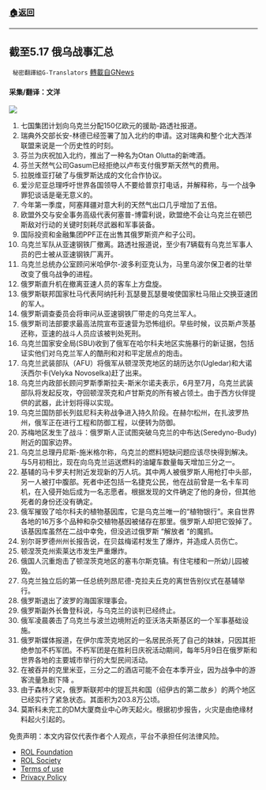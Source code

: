 ###  [:house:返回](README.md)
---


## 截至5.17 俄乌战事汇总
` 秘密翻譯組G-Translators` [轉載自GNews](https://gnews.org/zh-hans/2548542/)

#### 采集/翻译：文洋
 ![](https://assets.gnews.org/wp-content/uploads/2022/05/16528133521.png) 
1. 七国集团计划向乌克兰分配150亿欧元的援助-路透社报道。
2. 瑞典外交部长安-林德已经签署了加入北约的申请。这对瑞典和整个北大西洋联盟来说是一个历史性的时刻。
3. 芬兰为庆祝加入北约，推出了一种名为Otan Olutta的新啤酒。
4. 芬兰天然气公司Gasum已经拒绝以卢布支付俄罗斯天然气的费用。
5. 拉脱维亚打破了与俄罗斯达成的文化合作协议。
6. 爱沙尼亚总理呼吁世界各国领导人不要给普京打电话，并解释称，与一个战争罪犯谈话是毫无意义的。
7. 今年第一季度，阿塞拜疆对意大利的天然气出口几乎增加了五倍。
8. 欧盟外交与安全事务高级代表何塞普-博雷利说，欧盟绝不会让乌克兰在顿巴斯敌对行动的关键时刻耗尽武器和军事装备。
9. 国际投资和金融集团PPF正在出售其俄罗斯资产和子公司。
10. 乌克兰军队从亚速钢铁厂撤离。路透社报道说，至少有7辆载有乌克兰军事人员的巴士被从亚速钢铁厂离开。
11. 乌克兰总统办公室顾问米哈伊尔-波多利亚克认为，马里乌波尔保卫者的壮举改变了俄乌战争的进程。
12. 俄罗斯直升机在撤离亚速人员的客车上方盘旋。
13. 俄罗斯联邦国家杜马代表阿纳托利·瓦瑟曼瓦瑟曼唆使国家杜马阻止交换亚速团的军人。
14. 俄罗斯调查委员会将审问从亚速钢铁厂带走的乌克兰军人。
15. 俄罗斯司法部要求最高法院宣布亚速营为恐怖组织。早些时候，议员斯卢茨基还称，亚速的战斗人员应该被判处死刑。
16. 乌克兰国家安全局(SBU)收到了俄军在哈尔科夫地区实施暴行的新证据，包括证实他们对乌克兰军人的酷刑和对和平定居点的炮击。
17. 乌克兰武装部队（AFU）将俄军从顿涅茨克地区的胡历达尔(Ugledar)和大诺沃西尔卡(Velyka Novoselka)赶了出来。
18. 乌克兰内政部长顾问罗斯季斯拉夫-斯米尔诺夫表示，6月至7月，乌克兰武装部队将发起反攻，夺回顿涅茨克和卢甘斯克的所有被占领土。由于西方伙伴提供的武器，此计划将得以实现。
19. 乌克兰国防部长列兹尼科夫称战争进入持久阶段。在赫尔松州，在扎波罗热州，俄军正在进行工程和防御工程，以便转为防御。
20. 苏梅地区发生了战斗：俄罗斯人正试图突破乌克兰的中布达(Seredyno-Budy)附近的国家边界。
21. 乌克兰总理丹尼斯-施米格尔称，乌克兰的燃料短缺问题应该尽快得到解决。与5月初相比，现在向乌克兰运送燃料的油罐车数量每天增加三分之一。
22. 基辅的马卡罗夫村附近发现新的万人坑。其中两人被俄罗斯人用枪打中头部，另一人被打中腹部。死者中还包括一名捷克公民，他在战前曾是一名卡车司机，在入侵开始后成为一名志愿者。根据发现的文件确定了他的身份，但其他死者的身份还没有确定。
23. 俄军摧毁了哈尔科夫的植物基因库，它是乌克兰唯一的“植物银行”。来自世界各地的16万多个品种和杂交植物基因被储存在那里。俄罗斯人却把它毁掉了。该基因库虽然在二战中幸免，但没逃过俄罗斯 “解放者 “的魔抓。
24. 别尔哥罗德州州长报告说，在贝兹梅诺村发生了爆炸，并造成人员伤亡。
25. 顿涅茨克州索莱达市发生严重爆炸。
26. 俄国人沉重炮击了顿涅茨克地区的塞韦尔斯克镇。有住宅楼和一所幼儿园被毁。
27. 乌克兰独立后的第一任总统列昂尼德-克拉夫丘克的离世告别仪式在基辅举行。
28. 俄罗斯退出了波罗的海国家理事会。
29. 俄罗斯副外长鲁登科说，与乌克兰的谈判已经终止。
30. 俄军凌晨袭击了乌克兰与波兰边境附近的亚沃洛夫斯基区的一个军事基础设施。
31. 俄罗斯媒体报道，在伊尔库茨克地区的一名居民杀死了自己的妹妹，只因其拒绝参加不朽军团。不朽军团是在胜利日庆祝活动期间，每年5月9日在俄罗斯和世界各地的主要城市举行的大型民间活动。
32. 在被吞并的克里米亚，三分之二的酒店可能不会在本季开业，因为战争中的游客流量急剧下降 。
33. 由于森林火灾，俄罗斯联邦中的提瓦共和国（绍伊古的第二故乡）的两个地区已经实行了紧急状态。其面积为203.8万公顷。
34. 莫斯科未完工的DM大厦商业中心昨天起火。根据初步报告，火灾是由绝缘材料起火引起的。

免责声明：本文内容仅代表作者个人观点，平台不承担任何法律风险。
  
- [ROL Foundation](https://rolfoundation.org/)
- [ROL Society](https://rolsociety.org/)
- [Terms of use](https://gnews.org/terms-of-use-3/)
- [Privacy Policy](https://gnews.org/privacy-policy/)
